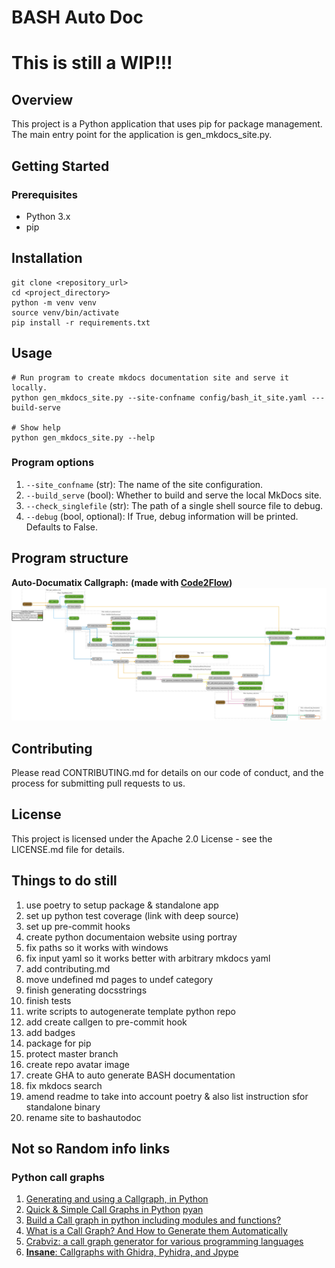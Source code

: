 # BASH Auto Doc


# This is still a WIP!!!

## Overview
This project is a Python application that uses pip for package management. The main entry point for the application is gen_mkdocs_site.py.

## Getting Started

### Prerequisites
* Python 3.x
* pip

## Installation

```
git clone <repository_url>
cd <project_directory>
python -m venv venv
source venv/bin/activate
pip install -r requirements.txt
```

## Usage
```
# Run program to create mkdocs documentation site and serve it locally.
python gen_mkdocs_site.py --site-confname config/bash_it_site.yaml ---build-serve

# Show help
python gen_mkdocs_site.py --help
```

### Program options
1. `--site_confname` (str): The name of the site configuration.
2. `--build_serve` (bool): Whether to build and serve the local MkDocs site.
3. `--check_singlefile` (str): The path of a single shell source file to debug.
4. `--debug` (bool, optional): If True, debug information will be printed. Defaults to False.


## Program structure

**Auto-Documatix Callgraph:**
__(made with [Code2Flow](https://github.com/scottrogowski/code2flow))__
![Callgraph](images/callgraph.png)


## Contributing
Please read CONTRIBUTING.md for details on our code of conduct, and the process for submitting pull requests to us.

## License
This project is licensed under the Apache 2.0 License - see the LICENSE.md file for details.

## Things to do still
1. use poetry to setup package & standalone app
2. set up python test coverage (link with deep source)
3. set up pre-commit hooks
4. create python documentaion website using portray
5. fix paths so it works with windows
6. fix input yaml so it works better with arbitrary mkdocs yaml
7. add contributing.md
8. move undefined md pages to undef category
9. finish generating docsstrings
10. finish tests
11. write scripts to autogenerate template python repo
12. add create callgen to pre-commit hook
13. add badges
14. package for pip
15. protect master branch
16. create repo avatar image
17. create GHA to auto generate BASH documentation
18. fix mkdocs search
19. amend readme to take into account poetry & also list instruction sfor standalone binary
20. rename site to bashautodoc





## Not so Random info links

### Python call graphs
1. [Generating and using a Callgraph, in Python](https://cerfacs.fr/coop/pycallgraph)
2. [Quick & Simple Call Graphs in Python](https://medium.com/parkbee/quick-simple-call-graphs-in-python-eaa583d0e1b2)
    [pyan](https://github.com/Technologicat/pyan)
3. [Build a Call graph in python including modules and functions?](https://stackoverflow.com/questions/13963321/build-a-call-graph-in-python-including-modules-and-functions)
4. [What is a Call Graph? And How to Generate them Automatically](https://www.freecodecamp.org/news/how-to-automate-call-graph-creation/)
5. [Crabviz: a call graph generator for various programming languages](https://www.reddit.com/r/rust/comments/142is0h/crabviz_a_call_graph_generator_for_various/)
6. [**Insane**: Callgraphs with Ghidra, Pyhidra, and Jpype](https://clearbluejar.github.io/posts/callgraphs-with-ghidra-pyhidra-and-jpype/)

